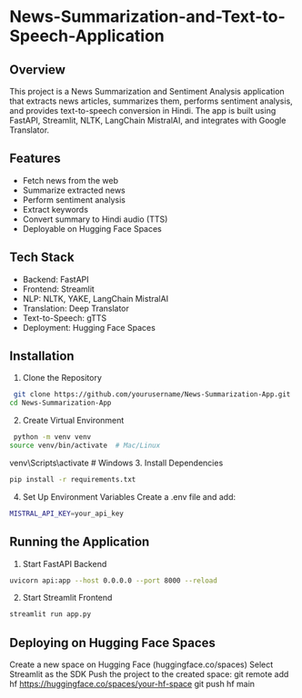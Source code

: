 # News-Summarization-and-Text-to-Speech-Application
## Overview 
This project is a News Summarization and Sentiment Analysis application that extracts news articles, summarizes them, performs sentiment analysis, and provides text-to-speech conversion in Hindi. The app is built using FastAPI, Streamlit, NLTK, LangChain MistralAI, and integrates with Google Translator.
## Features
- Fetch news from the web
- Summarize extracted news
- Perform sentiment analysis
- Extract keywords
- Convert summary to Hindi audio (TTS)
- Deployable on Hugging Face Spaces
## Tech Stack
- Backend: FastAPI
- Frontend: Streamlit
- NLP: NLTK, YAKE, LangChain MistralAI
- Translation: Deep Translator
- Text-to-Speech: gTTS
- Deployment: Hugging Face Spaces
## Installation
1. Clone the Repository
```bash
 git clone https://github.com/yourusername/News-Summarization-App.git 
cd News-Summarization-App
```

2. Create Virtual Environment
```bash
 python -m venv venv
source venv/bin/activate  # Mac/Linux
```
venv\Scripts\activate  # Windows
3. Install Dependencies
```bash
pip install -r requirements.txt
```
4. Set Up Environment Variables
Create a .env file and add:
```bash
MISTRAL_API_KEY=your_api_key
```
## Running the Application
1. Start FastAPI Backend
```bash
uvicorn api:app --host 0.0.0.0 --port 8000 --reload
```
2. Start Streamlit Frontend
```bash
streamlit run app.py
```
## Deploying on Hugging Face Spaces
Create a new space on Hugging Face (huggingface.co/spaces)
Select Streamlit as the SDK
Push the project to the created space:
git remote add hf https://huggingface.co/spaces/your-hf-space
git push hf main

